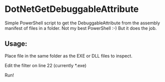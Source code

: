 # DotNetGetDebuggableAttribute
Simple PowerShell script to get the DebuggableAttribute from the assembly manifest of files in a folder.
Not my best PowerShell :-) But it does the job.

## Usage:

Place file in the same folder as the EXE or DLL files to inspect.

Edit the filter on line 22 (currently *.exe)

Run!
